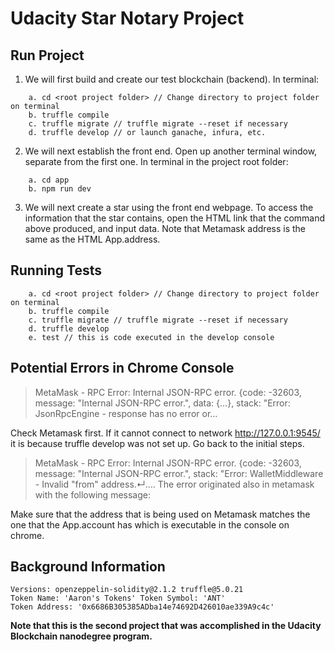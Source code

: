 # Udacity Star Notary Project

## Run Project

1. We will first build and create our test blockchain (backend). In terminal: 
``` 
    a. cd <root project folder> // Change directory to project folder on terminal
    b. truffle compile 
    c. truffle migrate // truffle migrate --reset if necessary
    d. truffle develop // or launch ganache, infura, etc.
```
2. We will next establish the front end. Open up another terminal window, separate from the first one. In terminal in the project root folder:
```
    a. cd app
    b. npm run dev 
```
3. We will next create a star using the front end webpage. To access the information that the star contains, open the HTML link that the command above produced, and input data. Note that Metamask address is the same as the HTML App.address.

## Running Tests
```
    a. cd <root project folder> // Change directory to project folder on terminal
    b. truffle compile 
    c. truffle migrate // truffle migrate --reset if necessary
    d. truffle develop
    e. test // this is code executed in the develop console
```

## Potential Errors in Chrome Console 

> MetaMask - RPC Error: Internal JSON-RPC error. {code: -32603, message: "Internal JSON-RPC error.", data: {…}, stack: "Error: JsonRpcEngine - response has no error or...

Check Metamask first. If it cannot connect to network http://127.0.0.1:9545/ it is because truffle develop was not set up. Go back to the initial steps.

> MetaMask - RPC Error: Internal JSON-RPC error. {code: -32603, message: "Internal JSON-RPC error.", stack: "Error: WalletMiddleware - Invalid "from" address.↵…. The error originated also in metamask with the following message: 

Make sure that the address that is being used on Metamask matches the one that the App.account has which is executable in the console on chrome.

## Background Information
    Versions: openzeppelin-solidity@2.1.2 truffle@5.0.21
    Token Name: 'Aaron's Tokens' Token Symbol: 'ANT'
    Token Address: '0x6686B305385ADba14e74692D426010ae339A9c4c'
    
**Note that this is the second project that was accomplished in the Udacity Blockchain nanodegree program.**

